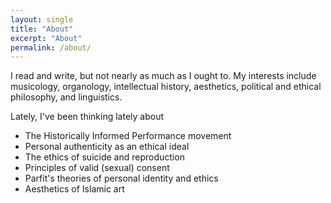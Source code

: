 ```yaml
---
layout: single
title: "About"
excerpt: "About"
permalink: /about/
---
```


I read and write, but not nearly as much as I ought to. My interests include musicology, organology, intellectual history, aesthetics, political and ethical philosophy, and linguistics.

Lately, I've been thinking lately about

* The Historically Informed Performance movement
* Personal authenticity as an ethical ideal
* The ethics of suicide and reproduction
* Principles of valid (sexual) consent
* Parfit's theories of personal identity and ethics
* Aesthetics of Islamic art
